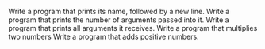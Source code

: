 Write a program that prints its name, followed by a new line.
Write a program that prints the number of arguments passed into it.
Write a program that prints all arguments it receives.
Write a program that multiplies two numbers
Write a program that adds positive numbers.